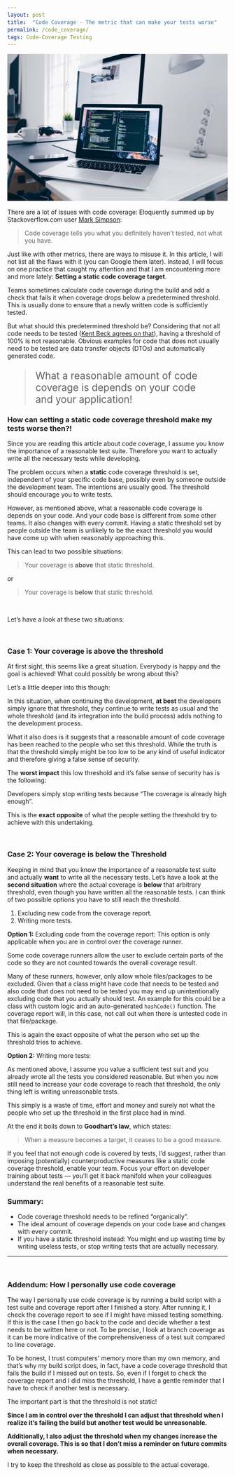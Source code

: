 ```yaml
---
layout: post
title:  "Code Coverage - The metric that can make your tests worse"
permalink: /code_coverage/
tags: Code-Coverage Testing
---
```


![Some random pic,because some people say readers like looking at pics...](/assets/img/code-coverage/random-pic.jpeg "Some random pic,because some people say readers like looking at pics...")


There are a lot of issues with code coverage: Eloquently summed up by Stackoverflow.com user [Mark Simpson](https://stackoverflow.com/questions/695811/pitfalls-of-code-coverage/695888#695888):

> Code coverage tells you what you definitely haven’t tested, not what you have.

Just like with other metrics, there are ways to misuse it. In this article, I will not list all the flaws with it (you can Google them later). Instead, I will focus on one practice that caught my attention and that I am encountering more and more lately: **Setting a static code coverage target**.

Teams sometimes calculate code coverage during the build and add a check that fails it when coverage drops below a predetermined threshold. This is usually done to ensure that a newly written code is sufficiently tested.

But what should this predetermined threshold be?
Considering that not all code needs to be tested ([Kent Beck agrees on that](https://stackoverflow.com/questions/153234/how-deep-are-your-unit-tests/153565#153565)), having a threshold of 100% is not reasonable. Obvious examples for code that does not usually need to be tested are data transfer objects (DTOs) and automatically generated code.

<blockquote style="font-size: 1.4rem; margin: revert">
What a reasonable amount of code coverage is depends on your code and your application!
</blockquote>

### How can setting a static code coverage threshold make my tests worse then?!
Since you are reading this article about code coverage, I assume you know the importance of a reasonable test suite. Therefore you want to actually write all the necessary tests while developing.

The problem occurs when a **static** code coverage threshold is set, independent of your specific code base, possibly even by someone outside the development team. The intentions are usually good. The threshold should encourage you to write tests.

However, as mentioned above, what a reasonable code coverage is depends on your code. And your code base is different from some other teams. It also changes with every commit. Having a static threshold set by people outside the team is unlikely to be the exact threshold you would have come up with when reasonably approaching this.


This can lead to two possible situations:
> Your coverage is **above** that static threshold.

or
> Your coverage is **below** that static threshold.

<br>

Let’s have a look at these two situations:

<br>

### Case 1: Your coverage is above the threshold
At first sight, this seems like a great situation. Everybody is happy and the goal is achieved! What could possibly be wrong about this?

Let’s a little deeper into this though:

In this situation, when continuing the development, **at best** the developers simply ignore that threshold, they continue to write tests as usual and the whole threshold (and its integration into the build process) adds nothing to the development process.

What it also does is it suggests that a reasonable amount of code coverage has been reached to the people who set this threshold. While the truth is that the threshold simply might be too low to be any kind of useful indicator and therefore giving a false sense of security.

The **worst impact** this low threshold and it’s false sense of security has is the following:

Developers simply stop writing tests because “The coverage is already high enough”.

This is the **exact opposite** of what the people setting the threshold try to achieve with this undertaking.

<br>

### Case 2: Your coverage is below the Threshold

Keeping in mind that you know the importance of a reasonable test suite and actually **want** to write all the necessary tests. Let’s have a look at the **second situation** where the actual coverage is **below** that arbitrary threshold, even though you have written all the reasonable tests.
I can think of two possible options you have to still reach the threshold.

1. Excluding new code from the coverage report.
2. Writing more tests.

**Option 1:** Excluding code from the coverage report:
This option is only applicable when you are in control over the coverage runner.

Some code coverage runners allow the user to exclude certain parts of the code so they are not counted towards the overall coverage result.

Many of these runners, however, only allow whole files/packages to be excluded. Given that a class might have code that needs to be tested and also code that does not need to be tested you may end up unintentionally excluding code that you actually should test. An example for this could be a class with custom logic and an auto-generated `hashCode()` function. The coverage report will, in this case, not call out when there is untested code in that file/package.

This is again the exact opposite of what the person who set up the threshold tries to achieve.

**Option 2:** Writing more tests:

As mentioned above, I assume you value a sufficient test suit and you already wrote all the tests you considered reasonable. But when you now still need to increase your code coverage to reach that threshold, the only thing left is writing unreasonable tests.

This simply is a waste of time, effort and money and surely not what the people who set up the threshold in the first place had in mind.

At the end it boils down to **Goodhart’s law**, which states:
> When a measure becomes a target, it ceases to be a good measure.

If you feel that not enough code is covered by tests, I’d suggest, rather than imposing (potentially) counterproductive measures like a static code coverage threshold, enable your team.
Focus your effort on developer training about tests — you’ll get it back manifold when your colleagues understand the real benefits of a reasonable test suite.

### Summary:
- Code coverage threshold needs to be refined “organically”.
- The ideal amount of coverage depends on your code base and changes with every commit.
- If you have a static threshold instead: You might end up wasting time by writing useless tests, or stop writing tests that are actually necessary.


-----

<br>

### Addendum: How I personally use code coverage
The way I personally use code coverage is by running a build script with a test suite and coverage report after I finished a story. After running it, I check the coverage report to see if I might have missed testing something. If this is the case I then go back to the code and decide whether a test needs to be written here or not.
To be precise, I look at branch coverage as it can be more indicative of the comprehensiveness of a test suit compared to line coverage.

To be honest, I trust computers' memory more than my own memory, and that’s why my build script does, in fact, have a code coverage threshold that fails the build if I missed out on tests. So, even if I forget to check the coverage report and I did miss the threshold, I have a gentle reminder that I have to check if another test is necessary.

The important part is that the threshold is not static!

**Since I am in control over the threshold I can adjust that threshold when I realize it’s failing the build but another test would be unreasonable.**

**Additionally, I also  adjust the threshold when my changes increase the overall coverage. This is so that I don’t miss a reminder on future commits when necessary.**

I try to keep the threshold as close as possible to the actual coverage.

